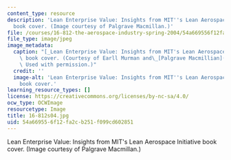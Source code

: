```yaml
---
content_type: resource
description: 'Lean Enterprise Value: Insights from MIT''s Lean Aerospace Initiative
  book cover. (Image courtesy of Palgrave Macmillan.)'
file: /courses/16-812-the-aerospace-industry-spring-2004/54a669556f12fa2cb251f099cd602851_16-812s04.jpg
file_type: image/jpeg
image_metadata:
  caption: "[_Lean Enterprise Value: Insights from MIT's Lean Aerospace Initiative_](http://www.palgrave.com/us/book/9780333976975)\
    \ book cover. (Courtesy of Earll Murman and\_[Palgrave Macmillian](http://www.palgrave.com/).\
    \ Used with permission.)"
  credit: ''
  image-alt: 'Lean Enterprise Value: Insights from MIT''s Lean Aerospace Initiative
    book cover.'
learning_resource_types: []
license: https://creativecommons.org/licenses/by-nc-sa/4.0/
ocw_type: OCWImage
resourcetype: Image
title: 16-812s04.jpg
uid: 54a66955-6f12-fa2c-b251-f099cd602851
---
```

Lean Enterprise Value: Insights from MIT's Lean Aerospace Initiative book cover. (Image courtesy of Palgrave Macmillan.)